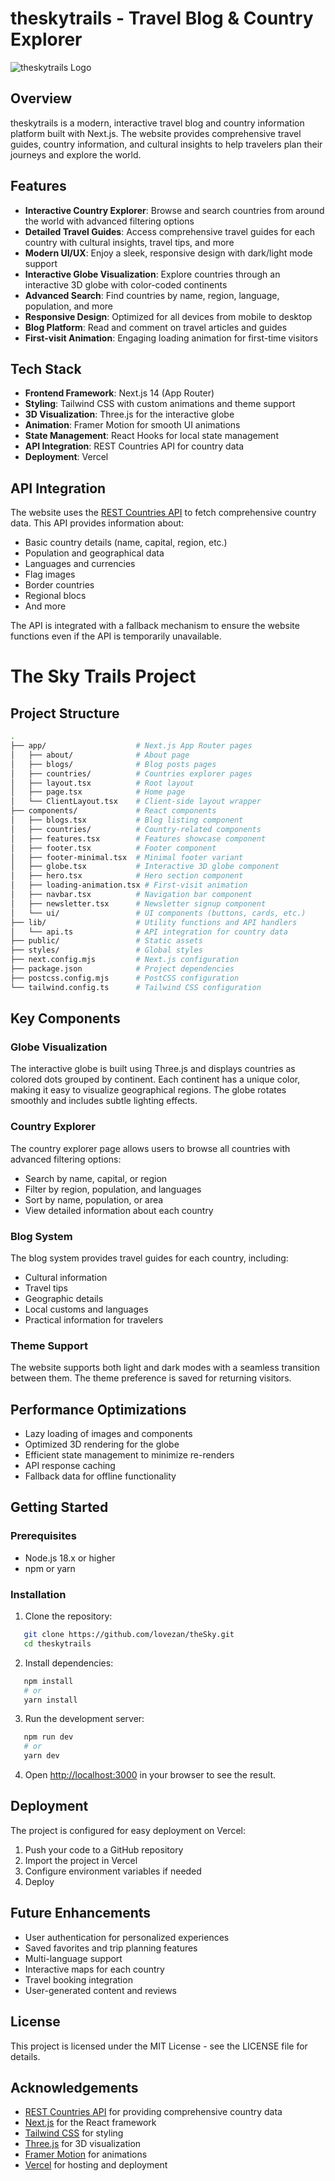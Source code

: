 # theskytrails - Travel Blog & Country Explorer

![theskytrails Logo](https://example.com/logo.png)

## Overview

theskytrails is a modern, interactive travel blog and country information platform built with Next.js. The website provides comprehensive travel guides, country information, and cultural insights to help travelers plan their journeys and explore the world.

## Features

- **Interactive Country Explorer**: Browse and search countries from around the world with advanced filtering options
- **Detailed Travel Guides**: Access comprehensive travel guides for each country with cultural insights, travel tips, and more
- **Modern UI/UX**: Enjoy a sleek, responsive design with dark/light mode support
- **Interactive Globe Visualization**: Explore countries through an interactive 3D globe with color-coded continents
- **Advanced Search**: Find countries by name, region, language, population, and more
- **Responsive Design**: Optimized for all devices from mobile to desktop
- **Blog Platform**: Read and comment on travel articles and guides
- **First-visit Animation**: Engaging loading animation for first-time visitors

## Tech Stack

- **Frontend Framework**: Next.js 14 (App Router)
- **Styling**: Tailwind CSS with custom animations and theme support
- **3D Visualization**: Three.js for the interactive globe
- **Animation**: Framer Motion for smooth UI animations
- **State Management**: React Hooks for local state management
- **API Integration**: REST Countries API for country data
- **Deployment**: Vercel

## API Integration

The website uses the [REST Countries API](https://www.apicountries.com/countries) to fetch comprehensive country data. This API provides information about:

- Basic country details (name, capital, region, etc.)
- Population and geographical data
- Languages and currencies
- Flag images
- Border countries
- Regional blocs
- And more

The API is integrated with a fallback mechanism to ensure the website functions even if the API is temporarily unavailable.
# The Sky Trails Project

## Project Structure

```bash
.
├── app/                    # Next.js App Router pages
│   ├── about/              # About page
│   ├── blogs/              # Blog posts pages
│   ├── countries/          # Countries explorer pages
│   ├── layout.tsx          # Root layout
│   ├── page.tsx            # Home page
│   └── ClientLayout.tsx    # Client-side layout wrapper
├── components/             # React components
│   ├── blogs.tsx           # Blog listing component
│   ├── countries/          # Country-related components
│   ├── features.tsx        # Features showcase component
│   ├── footer.tsx          # Footer component
│   ├── footer-minimal.tsx  # Minimal footer variant
│   ├── globe.tsx           # Interactive 3D globe component
│   ├── hero.tsx            # Hero section component
│   ├── loading-animation.tsx # First-visit animation
│   ├── navbar.tsx          # Navigation bar component
│   ├── newsletter.tsx      # Newsletter signup component
│   └── ui/                 # UI components (buttons, cards, etc.)
├── lib/                    # Utility functions and API handlers
│   └── api.ts              # API integration for country data
├── public/                 # Static assets
├── styles/                 # Global styles
├── next.config.mjs         # Next.js configuration
├── package.json            # Project dependencies
├── postcss.config.mjs      # PostCSS configuration
└── tailwind.config.ts      # Tailwind CSS configuration
```

## Key Components

### Globe Visualization

The interactive globe is built using Three.js and displays countries as colored dots grouped by continent. Each continent has a unique color, making it easy to visualize geographical regions. The globe rotates smoothly and includes subtle lighting effects.

### Country Explorer

The country explorer page allows users to browse all countries with advanced filtering options:
- Search by name, capital, or region
- Filter by region, population, and languages
- Sort by name, population, or area
- View detailed information about each country

### Blog System

The blog system provides travel guides for each country, including:
- Cultural information
- Travel tips
- Geographic details
- Local customs and languages
- Practical information for travelers

### Theme Support

The website supports both light and dark modes with a seamless transition between them. The theme preference is saved for returning visitors.

## Performance Optimizations

- Lazy loading of images and components
- Optimized 3D rendering for the globe
- Efficient state management to minimize re-renders
- API response caching
- Fallback data for offline functionality

## Getting Started

### Prerequisites

- Node.js 18.x or higher
- npm or yarn

### Installation

1. Clone the repository:
```bash
   git clone https://github.com/lovezan/theSky.git
   cd theskytrails
```

2. Install dependencies:
```bash
   npm install
   # or
   yarn install
```

3. Run the development server:
```bash
   npm run dev
   # or
   yarn dev
```

4. Open [http://localhost:3000](http://localhost:3000) in your browser to see the result.

## Deployment

The project is configured for easy deployment on Vercel:

1. Push your code to a GitHub repository
2. Import the project in Vercel
3. Configure environment variables if needed
4. Deploy

## Future Enhancements

- User authentication for personalized experiences
- Saved favorites and trip planning features
- Multi-language support
- Interactive maps for each country
- Travel booking integration
- User-generated content and reviews

## License

This project is licensed under the MIT License - see the LICENSE file for details.

## Acknowledgements

- [REST Countries API](https://www.apicountries.com/countries) for providing comprehensive country data
- [Next.js](https://nextjs.org/) for the React framework
- [Tailwind CSS](https://tailwindcss.com/) for styling
- [Three.js](https://threejs.org/) for 3D visualization
- [Framer Motion](https://www.framer.com/motion/) for animations
- [Vercel](https://vercel.com/) for hosting and deployment
